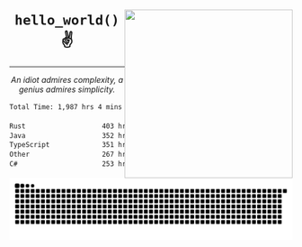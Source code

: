 <div text-align="center">
    <img src="https://i.imgur.com/h1q15Kt.gife" align="right" width="299" height="299">
    <h1 align="center"><code>hello_world()</code> ✌️</h1>
    <hr>
    <p align="center"><i>An idiot admires complexity, a genius admires simplicity.</i></p>
</div>

<!--START_SECTION:waka-->

```txt
Total Time: 1,987 hrs 4 mins

Rust                   403 hrs 6 mins  ████▒░░░░░░░░░░░░░░░░░░░░   17.88 %
Java                   352 hrs 5 mins  ████░░░░░░░░░░░░░░░░░░░░░   15.62 %
TypeScript             351 hrs 4 mins  ████░░░░░░░░░░░░░░░░░░░░░   15.57 %
Other                  267 hrs 33 mins ███░░░░░░░░░░░░░░░░░░░░░░   11.87 %
C#                     253 hrs 12 mins ██▓░░░░░░░░░░░░░░░░░░░░░░   11.23 %
```

<!--END_SECTION:waka-->

<picture>
  <source media="(prefers-color-scheme: dark)" srcset="https://raw.githubusercontent.com/Somfic/Somfic/main/github-contribution-grid-snake-dark.svg">
  <source media="(prefers-color-scheme: light)" srcset="https://raw.githubusercontent.com/Somfic/Somfic/main/github-contribution-grid-snake.svg">
  <img alt="github contribution grid snake animation" src="https://raw.githubusercontent.com/Somfic/Somfic/main/github-contribution-grid-snake.svg">
</picture>

